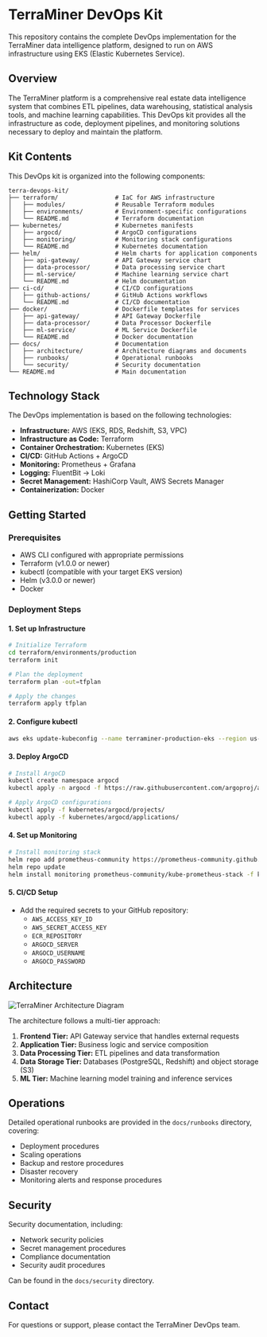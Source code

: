 # TerraMiner DevOps Kit

This repository contains the complete DevOps implementation for the TerraMiner data intelligence platform, designed to run on AWS infrastructure using EKS (Elastic Kubernetes Service).

## Overview

The TerraMiner platform is a comprehensive real estate data intelligence system that combines ETL pipelines, data warehousing, statistical analysis tools, and machine learning capabilities. This DevOps kit provides all the infrastructure as code, deployment pipelines, and monitoring solutions necessary to deploy and maintain the platform.

## Kit Contents

This DevOps kit is organized into the following components:

```
terra-devops-kit/
├── terraform/                # IaC for AWS infrastructure
│   ├── modules/              # Reusable Terraform modules
│   ├── environments/         # Environment-specific configurations
│   └── README.md             # Terraform documentation
├── kubernetes/               # Kubernetes manifests
│   ├── argocd/               # ArgoCD configurations
│   ├── monitoring/           # Monitoring stack configurations
│   └── README.md             # Kubernetes documentation
├── helm/                     # Helm charts for application components
│   ├── api-gateway/          # API Gateway service chart
│   ├── data-processor/       # Data processing service chart
│   ├── ml-service/           # Machine learning service chart
│   └── README.md             # Helm documentation
├── ci-cd/                    # CI/CD configurations
│   ├── github-actions/       # GitHub Actions workflows
│   └── README.md             # CI/CD documentation
├── docker/                   # Dockerfile templates for services
│   ├── api-gateway/          # API Gateway Dockerfile
│   ├── data-processor/       # Data Processor Dockerfile
│   ├── ml-service/           # ML Service Dockerfile
│   └── README.md             # Docker documentation
├── docs/                     # Documentation
│   ├── architecture/         # Architecture diagrams and documents
│   ├── runbooks/             # Operational runbooks
│   └── security/             # Security documentation
└── README.md                 # Main documentation
```

## Technology Stack

The DevOps implementation is based on the following technologies:

- **Infrastructure:** AWS (EKS, RDS, Redshift, S3, VPC)
- **Infrastructure as Code:** Terraform
- **Container Orchestration:** Kubernetes (EKS)
- **CI/CD:** GitHub Actions + ArgoCD
- **Monitoring:** Prometheus + Grafana
- **Logging:** FluentBit → Loki
- **Secret Management:** HashiCorp Vault, AWS Secrets Manager
- **Containerization:** Docker

## Getting Started

### Prerequisites

- AWS CLI configured with appropriate permissions
- Terraform (v1.0.0 or newer)
- kubectl (compatible with your target EKS version)
- Helm (v3.0.0 or newer)
- Docker

### Deployment Steps

#### 1. Set up Infrastructure

```bash
# Initialize Terraform
cd terraform/environments/production
terraform init

# Plan the deployment
terraform plan -out=tfplan

# Apply the changes
terraform apply tfplan
```

#### 2. Configure kubectl

```bash
aws eks update-kubeconfig --name terraminer-production-eks --region us-west-2
```

#### 3. Deploy ArgoCD

```bash
# Install ArgoCD
kubectl create namespace argocd
kubectl apply -n argocd -f https://raw.githubusercontent.com/argoproj/argo-cd/stable/manifests/install.yaml

# Apply ArgoCD configurations
kubectl apply -f kubernetes/argocd/projects/
kubectl apply -f kubernetes/argocd/applications/
```

#### 4. Set up Monitoring

```bash
# Install monitoring stack
helm repo add prometheus-community https://prometheus-community.github.io/helm-charts
helm repo update
helm install monitoring prometheus-community/kube-prometheus-stack -f kubernetes/monitoring/prometheus-values.yaml -n monitoring --create-namespace
```

#### 5. CI/CD Setup

- Add the required secrets to your GitHub repository:
  - `AWS_ACCESS_KEY_ID`
  - `AWS_SECRET_ACCESS_KEY`
  - `ECR_REPOSITORY`
  - `ARGOCD_SERVER`
  - `ARGOCD_USERNAME`
  - `ARGOCD_PASSWORD`

## Architecture

![TerraMiner Architecture Diagram](docs/architecture/terraminer-architecture.png)

The architecture follows a multi-tier approach:

1. **Frontend Tier:** API Gateway service that handles external requests
2. **Application Tier:** Business logic and service composition
3. **Data Processing Tier:** ETL pipelines and data transformation
4. **Data Storage Tier:** Databases (PostgreSQL, Redshift) and object storage (S3)
5. **ML Tier:** Machine learning model training and inference services

## Operations

Detailed operational runbooks are provided in the `docs/runbooks` directory, covering:

- Deployment procedures
- Scaling operations
- Backup and restore procedures
- Disaster recovery
- Monitoring alerts and response procedures

## Security

Security documentation, including:

- Network security policies
- Secret management procedures
- Compliance documentation
- Security audit procedures

Can be found in the `docs/security` directory.

## Contact

For questions or support, please contact the TerraMiner DevOps team.